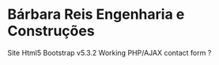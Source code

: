 # Bárbara Reis Engenharia e Construções
Site
Html5
Bootstrap v5.3.2
Working PHP/AJAX contact form ?
